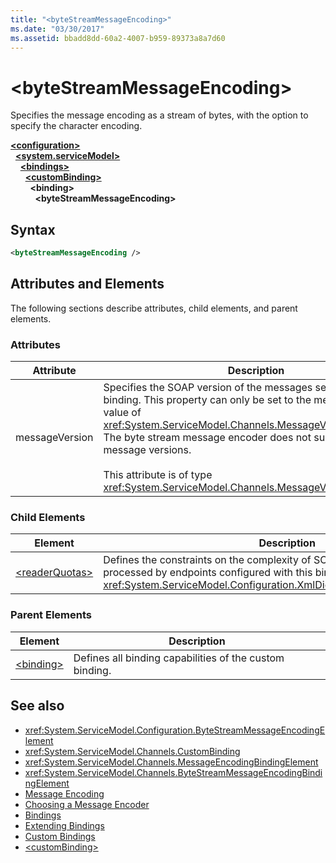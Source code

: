 ```yaml
---
title: "<byteStreamMessageEncoding>"
ms.date: "03/30/2017"
ms.assetid: bbadd8dd-60a2-4007-b959-89373a8a7d60
---
```

# \<byteStreamMessageEncoding>
Specifies the message encoding as a stream of bytes, with the option to specify the character encoding.  
  
[**\<configuration>**](../configuration-element.md)\
&nbsp;&nbsp;[**\<system.serviceModel>**](system-servicemodel.md)\
&nbsp;&nbsp;&nbsp;&nbsp;[**\<bindings>**](bindings.md)\
&nbsp;&nbsp;&nbsp;&nbsp;&nbsp;&nbsp;[**\<customBinding>**](custombinding.md)\
&nbsp;&nbsp;&nbsp;&nbsp;&nbsp;&nbsp;&nbsp;&nbsp;**\<binding>**\
&nbsp;&nbsp;&nbsp;&nbsp;&nbsp;&nbsp;&nbsp;&nbsp;&nbsp;&nbsp;**\<byteStreamMessageEncoding>**  
  
## Syntax  
  
```xml  
<byteStreamMessageEncoding />
```  
  
## Attributes and Elements  
 The following sections describe attributes, child elements, and parent elements.  
  
### Attributes  
  
|Attribute|Description|  
|---------------|-----------------|  
|messageVersion|Specifies the SOAP version of the messages sent using the binding. This property can only be set to the message version value of <xref:System.ServiceModel.Channels.MessageVersion.None%2A>. The byte stream message encoder does not support any other message versions.<br /><br /> This attribute is of type <xref:System.ServiceModel.Channels.MessageVersion>.|  
  
### Child Elements  
  
|Element|Description|  
|-------------|-----------------|  
|[\<readerQuotas>](https://docs.microsoft.com/previous-versions/dotnet/netframework-4.0/ms731325(v=vs.100))|Defines the constraints on the complexity of SOAP messages that can be processed by endpoints configured with this binding. This element is of type <xref:System.ServiceModel.Configuration.XmlDictionaryReaderQuotasElement>.|  
  
### Parent Elements  
  
|Element|Description|  
|-------------|-----------------|  
|[\<binding>](../../../misc/binding.md)|Defines all binding capabilities of the custom binding.|  
  
## See also

- <xref:System.ServiceModel.Configuration.ByteStreamMessageEncodingElement>
- <xref:System.ServiceModel.Channels.CustomBinding>
- <xref:System.ServiceModel.Channels.MessageEncodingBindingElement>
- <xref:System.ServiceModel.Channels.ByteStreamMessageEncodingBindingElement>
- [Message Encoding](message-encoding.md)
- [Choosing a Message Encoder](../../../wcf/feature-details/choosing-a-message-encoder.md)
- [Bindings](../../../wcf/bindings.md)
- [Extending Bindings](../../../wcf/extending/extending-bindings.md)
- [Custom Bindings](../../../wcf/extending/custom-bindings.md)
- [\<customBinding>](custombinding.md)
